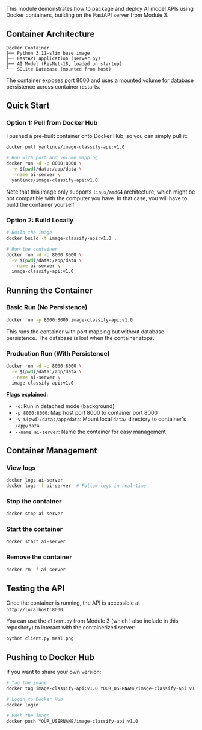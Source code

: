 This module demonstrates how to package and deploy AI model APIs using Docker containers, building on the FastAPI server from Module 3.

## Container Architecture

```
Docker Container
├── Python 3.11-slim base image
├── FastAPI application (server.py)
├── AI Model (ResNet-18, loaded on startup)
└── SQLite Database (mounted from host)
```

The container exposes port 8000 and uses a mounted volume for database persistence across container restarts.

## Quick Start

### Option 1: Pull from Docker Hub

I pushed a pre-built container onto Docker Hub, so you can simply pull it:

```bash
docker pull yanlincs/image-classify-api:v1.0

# Run with port and volume mapping
docker run -d -p 8000:8000 \
  -v $(pwd)/data:/app/data \
  --name ai-server \
  yanlincs/image-classify-api:v1.0
```

Note that this image only supports `linux/amd64` architecture, which might be not compatible with the computer you have. In that case, you will have to build the container yourself.

### Option 2: Build Locally

```bash
# Build the image
docker build -t image-classify-api:v1.0 .

# Run the container
docker run -d -p 8000:8000 \
  -v $(pwd)/data:/app/data \
  --name ai-server \
  image-classify-api:v1.0
```

## Running the Container

### Basic Run (No Persistence)

```bash
docker run -p 8000:8000 image-classify-api:v1.0
```

This runs the container with port mapping but without database persistence. The database is lost when the container stops.

### Production Run (With Persistence)

```bash
docker run -d -p 8000:8000 \
  -v $(pwd)/data:/app/data \
  --name ai-server \
  image-classify-api:v1.0
```

**Flags explained:**
- `-d`: Run in detached mode (background)
- `-p 8000:8000`: Map host port 8000 to container port 8000
- `-v $(pwd)/data:/app/data`: Mount local `data/` directory to container's `/app/data`
- `--name ai-server`: Name the container for easy management

## Container Management

### View logs
```bash
docker logs ai-server
docker logs -f ai-server  # Follow logs in real-time
```

### Stop the container
```bash
docker stop ai-server
```

### Start the container
```bash
docker start ai-server
```

### Remove the container
```bash
docker rm -f ai-server
```

## Testing the API

Once the container is running, the API is accessible at `http://localhost:8000`.

You can use the `client.py` from Module 3 (which I also include in this repository) to interact with the containerized server:

```bash
python client.py meal.png
```

## Pushing to Docker Hub

If you want to share your own version:

```bash
# Tag the image
docker tag image-classify-api:v1.0 YOUR_USERNAME/image-classify-api:v1.0

# Login to Docker Hub
docker login

# Push the image
docker push YOUR_USERNAME/image-classify-api:v1.0
```
